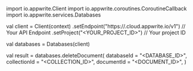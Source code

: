 import io.appwrite.Client
import io.appwrite.coroutines.CoroutineCallback
import io.appwrite.services.Databases

val client = Client(context)
    .setEndpoint("https://<REGION>.cloud.appwrite.io/v1") // Your API Endpoint
    .setProject("<YOUR_PROJECT_ID>") // Your project ID

val databases = Databases(client)

val result = databases.deleteDocument(
    databaseId = "<DATABASE_ID>", 
    collectionId = "<COLLECTION_ID>", 
    documentId = "<DOCUMENT_ID>", 
)